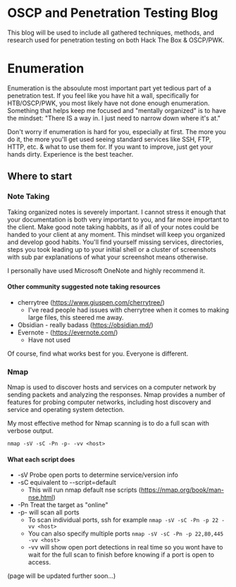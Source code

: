 # OSCP and Penetration Testing Blog

This blog will be used to include all gathered techniques, methods, and research used for penetration testing on both Hack The Box & OSCP/PWK.

# Enumeration

Enumeration is the absoulute most important part yet tedious part of a penetration test. If you feel like you have hit a wall, specifically for HTB/OSCP/PWK, you most likely have not done enough enumeration. Something that helps keep me focused and "mentally organized" is to have the mindset:
"There IS a way in. I just need to narrow down where it's at."

Don't worry if enumeration is hard for you, especially at first. The more you do it, the more you'll get used seeing standard services like SSH, FTP, HTTP, etc. & what to use them for. If you want to improve, just get your hands dirty. Experience is the best teacher.



## Where to start

### Note Taking 

Taking organized notes is severely important. I cannot stress it enough that your documentation is both very important to you, and far more important to the client. Make good note taking habbits, as if all of your notes could be handed to your client at any moment. This mindset will keep you organized and develop good habits. You'll find yourself missing services, directories, steps you took leading up to your initial shell or a cluster of screenshots with sub par explanations of what your screenshot means otherwise.

I personally have used Microsoft OneNote and highly recommend it.

#### Other community suggested note taking resources
* cherrytree (https://www.giuspen.com/cherrytree/)
  * I've read people had issues with cherrytree when it comes to making large files, this steered me away.
* Obsidian - really badass (https://obsidian.md/)
* Evernote - (https://evernote.com/)
  * Have not used
  
Of course, find what works best for you. Everyone is different.

### Nmap
Nmap is used to discover hosts and services on a computer network by sending packets and analyzing the responses. Nmap provides a number of features for probing computer networks, including host discovery and service and operating system detection.

My most effective method for Nmap scanning is to do a full scan with verbose output.

```nmap -sV -sC -Pn -p- -vv <host>```
#### What each script does
* -sV Probe open ports to determine service/version info
* -sC equivalent to --script=default 
  * This will run nmap default nse scripts (https://nmap.org/book/man-nse.html)
* -Pn Treat the target as "online"
* -p- will scan all ports
  * To scan individual ports, ssh for example
  ```nmap -sV -sC -Pn -p 22 -vv <host>```
  * You can also specify multiple ports
  ```nmap -sV -sC -Pn -p 22,80,445 -vv <host>```
  * -vv will show open port detections in real time so you wont have to wait for the full scan to finish before knowing if a port is open to access.
  
(page will be updated further soon...)
